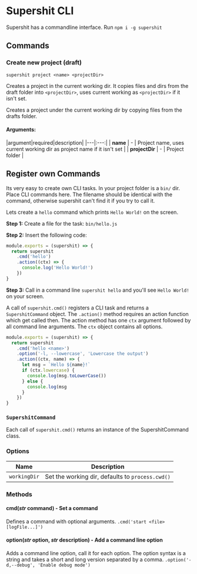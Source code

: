 Supershit CLI
=============

Supershit has a commandline interface. Run `npm i -g supershit`

## Commands

### Create new project (draft)

`supershit project <name> <projectDir>`

 Creates a project in the current working dir. It copies files and dirs from the draft folder into `<projectDir>`, uses current working as `<projectDir>` if it isn't set.

Creates a project under the current working dir by copying files from the drafts folder.


#### Arguments:
|argument|required|description|
|---|:---:|
| **name** | - | Project name, uses current working dir as project name if it isn't set |
| **projectDir** | - | Project folder |

## Register own Commands

Its very easy to create own CLI tasks. In your project folder is a `bin/` dir. Place CLI commands here.
The filename should be identical with the command, otherwise supershit can't find it if you try to call it.

Lets create a `hello` command which prints `Hello World!` on the screen.

**Step 1:** Create a file for the task: `bin/hello.js`

**Step 2:** Insert the following code:

```js
module.exports = (supershit) => {
  return supershit
    .cmd('hello')
    .action((ctx) => {
      console.log('Hello World!')
    })
}
```

**Step 3:** Call in a command line `supershit hello` and you'll see `Hello World!` on your screen.

A call of `supershit.cmd()` registers a CLI task and returns a `SupershitCommand` object. The `.action()` method requires an action function which get called then. The action method has one `ctx` argument followed by all command line arguments. The `ctx` object contains all options.

```js
module.exports = (supershit) => {
  return supershit
    .cmd('hello <name>')
    .option('-l, --lowercase', 'Lowercase the output')
    .action((ctx, name) => {
      let msg = `Hello ${name}!`
      if (ctx.lowercase) {
        console.log(msg.toLowerCase())
      } else {
        console.log(msg
      }
    })
}
```

### `SupershitCommand`

Each call of `supershit.cmd()` returns an instance of the SupershitCommand class.

### Options

Name | Description
-----|------------
`workingDir` | Set the working dir, defaults to `process.cwd()`

### Methods

#### cmd(*str* command) - Set a command

Defines a command with optional arguments. `.cmd('start <file> [logFile...]')`

#### option(*str* option, *str* description) - Add a command line option

Adds a command line option, call it for each option. The option syntax is a string and takes a short and long version separated by a comma. `.option('-d,--debug', 'Enable debug mode')`

